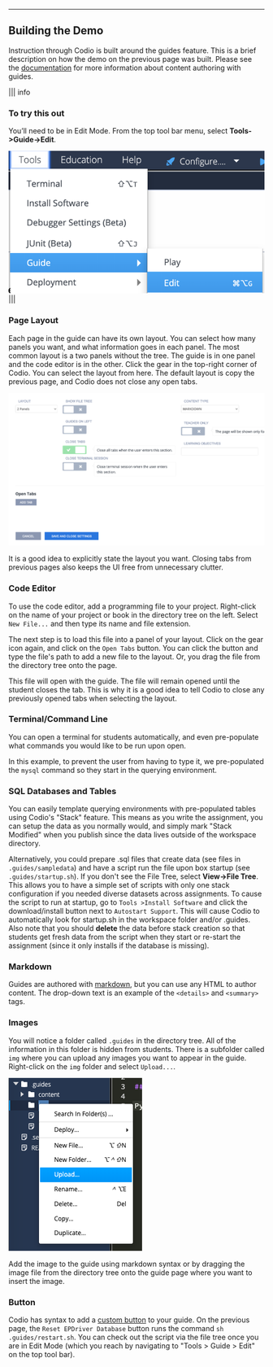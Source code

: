 ----------

## Building the Demo

Instruction through Codio is built around the guides feature. This is a brief description on how the demo on the previous page was built. Please see the [documentation](https://docs.codio.com/authoring.html) for more information about content authoring with guides.

||| info
### To try this out
You’ll need to be in Edit Mode. From the top tool bar menu, select  **Tools->Guide->Edit**.


![Select Tools->Guide->Edit from the Codio menu](.guides/img/editGuide.png)
|||

### Page Layout
Each page in the guide can have its own layout. You can select how many panels you want, and what information goes in each panel. The most common layout is a two panels without the tree. The guide is in one panel and the code editor is in the other. Click the gear in the top-right corner of Codio. You can select the layout from here. The default layout is copy the previous page, and Codio does not close any open tabs.

![Select 2 panels under the label "Layout"](.guides/img/layout.png)

It is a good idea to explicitly state the layout you want. Closing tabs from previous pages also keeps the UI free from unnecessary clutter.

### Code Editor
To use the code editor, add a programming file to your project. Right-click on the name of your project or book in the directory tree on the left. Select `New File...` and then type its name and file extension.

The next step is to load this file into a panel of your layout. Click on the gear icon again, and click on the `Open Tabs` button. You can click the button and type the file's path to add a new file to the layout. Or, you drag the file from the directory tree onto the page.

This file will open with the guide. The file will remain opened until the student closes the tab. This is why it is a good idea to tell Codio to close any previously opened tabs when selecting the layout.

### Terminal/Command Line
You can open a terminal for students automatically, and even pre-populate what commands you would like to be run upon open.

In this example, to prevent the user from having to type it, we pre-populated the `mysql` command so they start in the querying environment.

### SQL Databases and Tables
You can easily template querying environments with pre-populated tables using Codio's "Stack" feature. This means as you write the assignment, you can setup the data as you normally would, and simply mark "Stack Modified" when you publish since the data lives outside of the workspace directory.

Alternatively, you could prepare .sql files that create data (see files in `.guides/sampledata`) and have a script run the file upon box startup (see `.guides/startup.sh`). If you don't see the File Tree, select **View->File Tree**. This allows you to have a simple set of scripts with only one stack configuration if you needed diverse datasets across assignments. To cause the script to run at startup, go to `Tools >Install Software` and click the download/install button next to `Autostart Support`. This will cause Codio to automatically look for startup.sh in the workspace folder and/or .guides. Also note that you should **delete** the data before stack creation so that students get fresh data from the script when they start or re-start the assignment (since it only installs if the database is missing).

### Markdown
Guides are authored with [markdown](https://docs.codio.com/instructors/authoring/guides/markdown_content.html#markdown), but you can use any HTML to author content. The drop-down text is an example of the `<details>` and `<summary>` tags.

### Images
You will notice a folder called `.guides` in the directory tree. All of the information in this folder is hidden from students. There is a subfolder called `img` where you can upload any images you want to appear in the guide. Right-click on the `img` folder and select `Upload...`.

![Selecting upload after ctrl-clicking or Right-clicking on the img folder.](.guides/img/upload.png)

Add the image to the guide using markdown syntax or by dragging the image file from the directory tree onto the guide page where you want to insert the image.

### Button

Codio has syntax to add a [custom button](https://docs.codio.com/instructors/authoring/guides/custom_button.html#custom-buttons-in-guides) to your guide. On the previous page, the `Reset EPDriver Database` button runs the command `sh .guides/restart.sh`. You can check out the script via the file tree once you are in Edit Mode (which you reach by navigating to "Tools > Guide > Edit" on the top tool bar).